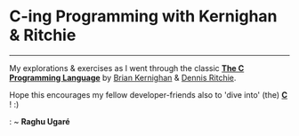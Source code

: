 # C-ing Programming with Kernighan & Ritchie
----

My explorations &amp; exercises as I went through the classic **[The C Programming Language](http://www.amazon.com/C-Programming-Language-2nd-Edition/dp/0131103628)** by [Brian Kernighan][brian_kernighan] &amp; [Dennis Ritchie][dennis_ritchie]. 

Hope this encourages my fellow developer-friends also to 'dive into' (the) [**C**][c_wiki] ! :)

: ~ **Raghu Ugaré**

[brian_kernighan]:http://en.wikipedia.org/wiki/Brian_Kernighan 
[dennis_ritchie]:http://en.wikipedia.org/wiki/Dennis_Ritchie 
[c_wiki]:http://en.wikipedia.org/wiki/C_(programming_language)
